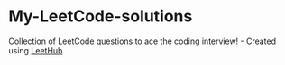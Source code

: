 # My-LeetCode-solutions
Collection of LeetCode questions to ace the coding interview! - Created using [LeetHub](https://github.com/QasimWani/LeetHub)
